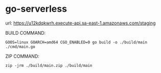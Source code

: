 # go-serverless

url: https://u12kdqkwrh.execute-api.sa-east-1.amazonaws.com/staging

BUILD COMMAND:
```
GOOS=linux GOARCH=amd64 CGO_ENABLED=0 go build -o ./build/main ./cmd/main.go
```

ZIP COMMAND:
```
zip -jrm ./build/main.zip ./build/main
```
